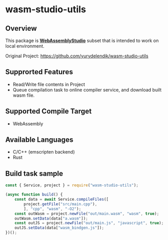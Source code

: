 # wasm-studio-utils

## Overview

This package is [**WebAssemblyStudio**](https://webassembly-studio.kamenokosoft.com) subset that is intended to work on local environment.

Original Project: <https://github.com/yurydelendik/wasm-studio-utils>

## Supprorted Features

- Read/Write file contents in Project
- Queue compilation task to online compiler service, and download built wasm file.

## Supported Compile Target

- WebAssembly

## Available Languages

- C/C++ (emscripten backend)
- Rust

## Build task sample

```js
const { Service, project } = require("wasm-studio-utils");

(async function build() {
    const data = await Service.compileFiles([
        project.getFile("src/main.cpp"),
        ], "cpp", "wasm", "-O2");
    const outWasm = project.newFile("out/main.wasm", "wasm", true);
    outWasm.setData(data["a.wasm"]);
    const outJS = project.newFile("out/main.js", "javascript", true);
    outJS.setData(data["wasm_bindgen.js"]);
})();
```
